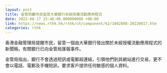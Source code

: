 ```yaml
---
layout: post
title: 金管局籲市民留意大華銀行未經授權流動應用程式
date: 2022-08-17 15:46:06.000000000 +08:00
link: https://news.rthk.hk/rthk/ch/component/k2/1662808-20220817.htm
categories: rthk
---
```


香港金融管理局提醒市民，留意一個由大華銀行發出關於未經授權流動應用程式的新聞稿，有關銀行已向金管局匯報事件。

金管局指出，銀行不會透過短訊或電郵超連結，引領他們到其網站進行交易，更不會以電話、電郵及手機短訊，要求客戶提供任何敏感的個人資料。

